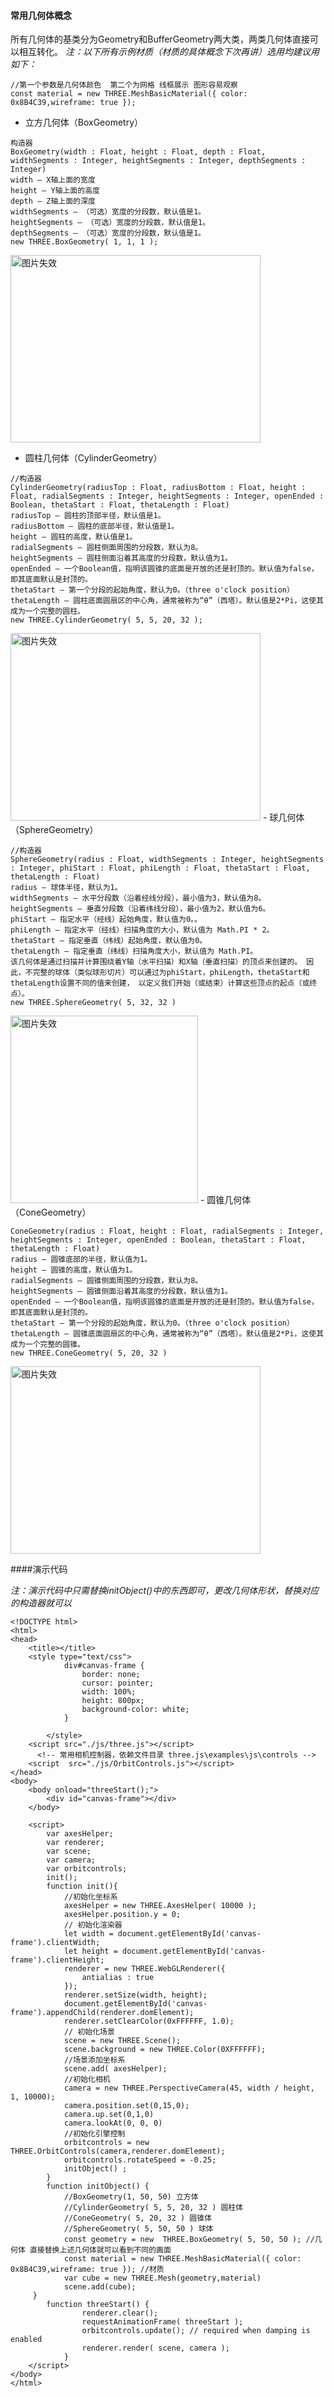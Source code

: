 
#### 常用几何体概念
所有几何体的基类分为Geometry和BufferGeometry两大类，两类几何体直接可以相互转化。
*注：以下所有示例材质（材质的具体概念下次再讲）选用均建议用如下：*
```
//第一个参数是几何体颜色  第二个为网格 线框展示 图形容易观察
const material = new THREE.MeshBasicMaterial({ color: 0x8B4C39,wireframe: true });
```
 - 立方几何体（BoxGeometry）
```
构造器
BoxGeometry(width : Float, height : Float, depth : Float, widthSegments : Integer, heightSegments : Integer, depthSegments : Integer)
width — X轴上面的宽度
height — Y轴上面的高度
depth — Z轴上面的深度
widthSegments — （可选）宽度的分段数，默认值是1。
heightSegments — （可选）宽度的分段数，默认值是1。
depthSegments — （可选）宽度的分段数，默认值是1。
new THREE.BoxGeometry( 1, 1, 1 );
```
<img src="https://wangsr-oss-files.oss-cn-beijing.aliyuncs.com/images/web3D/%E7%AB%8B%E6%96%B9%E4%BD%93.gif" alt="图片失效" width="400" height="300" />

 - 圆柱几何体（CylinderGeometry）
```
//构造器
CylinderGeometry(radiusTop : Float, radiusBottom : Float, height : Float, radialSegments : Integer, heightSegments : Integer, openEnded : Boolean, thetaStart : Float, thetaLength : Float)
radiusTop — 圆柱的顶部半径，默认值是1。
radiusBottom — 圆柱的底部半径，默认值是1。
height — 圆柱的高度，默认值是1。
radialSegments — 圆柱侧面周围的分段数，默认为8。
heightSegments — 圆柱侧面沿着其高度的分段数，默认值为1。
openEnded — 一个Boolean值，指明该圆锥的底面是开放的还是封顶的。默认值为false，即其底面默认是封顶的。
thetaStart — 第一个分段的起始角度，默认为0。（three o'clock position）
thetaLength — 圆柱底面圆扇区的中心角，通常被称为“θ”（西塔）。默认值是2*Pi，这使其成为一个完整的圆柱。
new THREE.CylinderGeometry( 5, 5, 20, 32 );
```
<img src="https://wangsr-oss-files.oss-cn-beijing.aliyuncs.com/images/web3D/%E7%90%83%E4%BD%932.gif" alt="图片失效" width="400" height="300" />
 - 球几何体（SphereGeometry）
 
```
//构造器
SphereGeometry(radius : Float, widthSegments : Integer, heightSegments : Integer, phiStart : Float, phiLength : Float, thetaStart : Float, thetaLength : Float)
radius — 球体半径，默认为1。
widthSegments — 水平分段数（沿着经线分段），最小值为3，默认值为8。
heightSegments — 垂直分段数（沿着纬线分段），最小值为2，默认值为6。
phiStart — 指定水平（经线）起始角度，默认值为0。。
phiLength — 指定水平（经线）扫描角度的大小，默认值为 Math.PI * 2。
thetaStart — 指定垂直（纬线）起始角度，默认值为0。
thetaLength — 指定垂直（纬线）扫描角度大小，默认值为 Math.PI。
该几何体是通过扫描并计算围绕着Y轴（水平扫描）和X轴（垂直扫描）的顶点来创建的。 因此，不完整的球体（类似球形切片）可以通过为phiStart，phiLength，thetaStart和thetaLength设置不同的值来创建， 以定义我们开始（或结束）计算这些顶点的起点（或终点）。
new THREE.SphereGeometry( 5, 32, 32 )
```
<img src="https://wangsr-oss-files.oss-cn-beijing.aliyuncs.com/images/web3D/%E5%9C%86%E6%9F%B1%E4%BD%93.gif" alt="图片失效" width="300" height="300" />
 - 圆锥几何体（ConeGeometry）
 
```
ConeGeometry(radius : Float, height : Float, radialSegments : Integer, heightSegments : Integer, openEnded : Boolean, thetaStart : Float, thetaLength : Float)
radius — 圆锥底部的半径，默认值为1。
height — 圆锥的高度，默认值为1。
radialSegments — 圆锥侧面周围的分段数，默认为8。
heightSegments — 圆锥侧面沿着其高度的分段数，默认值为1。
openEnded — 一个Boolean值，指明该圆锥的底面是开放的还是封顶的。默认值为false，即其底面默认是封顶的。
thetaStart — 第一个分段的起始角度，默认为0。（three o'clock position）
thetaLength — 圆锥底面圆扇区的中心角，通常被称为“θ”（西塔）。默认值是2*Pi，这使其成为一个完整的圆锥。
new THREE.ConeGeometry( 5, 20, 32 )
```
<img src="https://wangsr-oss-files.oss-cn-beijing.aliyuncs.com/images/web3D/%E5%9C%86%E9%94%A5.gif" alt="图片失效" width="400" height="300" />

####演示代码

*注：演示代码中只需替换initObject()中的东西即可，更改几何体形状，替换对应的构造器就可以*
```
<!DOCTYPE html>
<html>
<head>
    <title></title>
    <style type="text/css">
            div#canvas-frame {
                border: none;
                cursor: pointer;
                width: 100%;
                height: 800px;
                background-color: white;
            }

        </style>
    <script src="./js/three.js"></script>
      <!-- 常用相机控制器，依赖文件目录 three.js\examples\js\controls -->
    <script  src="./js/OrbitControls.js"></script>
</head>
<body>
    <body onload="threeStart();">
        <div id="canvas-frame"></div>
    </body>

    <script>
        var axesHelper;
        var renderer;
        var scene;
        var camera;
        var orbitcontrols;
        init();
        function init(){
            //初始化坐标系
            axesHelper = new THREE.AxesHelper( 10000 );
            axesHelper.position.y = 0;
            // 初始化渲染器
            let width = document.getElementById('canvas-frame').clientWidth;
            let height = document.getElementById('canvas-frame').clientHeight;
            renderer = new THREE.WebGLRenderer({
                antialias : true
            });
            renderer.setSize(width, height);
            document.getElementById('canvas-frame').appendChild(renderer.domElement);
            renderer.setClearColor(0xFFFFFF, 1.0);
            // 初始化场景
            scene = new THREE.Scene();
            scene.background = new THREE.Color(0XFFFFFF);
            //场景添加坐标系
            scene.add( axesHelper);
            //初始化相机
            camera = new THREE.PerspectiveCamera(45, width / height, 1, 10000);
            camera.position.set(0,15,0);
            camera.up.set(0,1,0)
            camera.lookAt(0, 0, 0)
            //初始化引擎控制
            orbitcontrols = new THREE.OrbitControls(camera,renderer.domElement);
            orbitcontrols.rotateSpeed = -0.25;
            initObject() ;
        }
        function initObject() {
            //BoxGeometry(1, 50, 50) 立方体 
            //CylinderGeometry( 5, 5, 20, 32 ) 圆柱体
            //ConeGeometry( 5, 20, 32 ) 圆锥体
            //SphereGeometry( 5, 50, 50 ) 球体
            const geometry = new  THREE.BoxGeometry( 5, 50, 50 ); //几何体 直接替换上述几何体就可以看到不同的画面
            const material = new THREE.MeshBasicMaterial({ color: 0x8B4C39,wireframe: true }); //材质
            var cube = new THREE.Mesh(geometry,material)
            scene.add(cube);
     }
        function threeStart() {
                renderer.clear();
                requestAnimationFrame( threeStart );
                orbitcontrols.update(); // required when damping is enabled
                renderer.render( scene, camera );
            }
    </script>
</body>
</html>
```